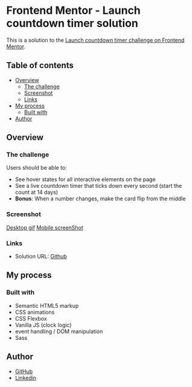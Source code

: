 # Frontend Mentor - Launch countdown timer solution

This is a solution to the [Launch countdown timer challenge on Frontend Mentor](https://www.frontendmentor.io/challenges/launch-countdown-timer-N0XkGfyz-). 

## Table of contents

- [Overview](#overview)
  - [The challenge](#the-challenge)
  - [Screenshot](#screenshot)
  - [Links](#links)
- [My process](#my-process)
  - [Built with](#built-with)
- [Author](#author)


## Overview

### The challenge

Users should be able to:

- See hover states for all interactive elements on the page
- See a live countdown timer that ticks down every second (start the count at 14 days)
- **Bonus**: When a number changes, make the card flip from the middle


### Screenshot

[Desktop gif](./images/frontendMentor-countdown-1440px.gif)
[Mobile screenShot](./images/127.0.0.1_63315_.png)


### Links

- Solution URL: [Github](https://github.com/RenatoDourad0/Courses/tree/master/frontend_mentor/launch-countdown-timer-main)


## My process

### Built with

- Semantic HTML5 markup
- CSS animations
- CSS Flexbox
- Vanilla JS (clock logic)
- event handling / DOM manipulation
- Sass


## Author

- [GitHub](https://github.com/RenatoDourad0)
- [Linkedin](www.linkedin.com/in/renato-dourado-b1b301112)


